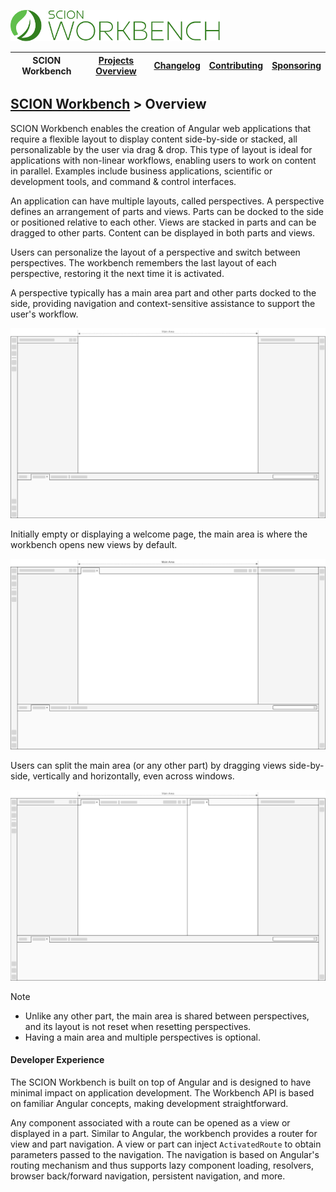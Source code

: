 <a href="/README.md"><img src="/resources/branding/scion-workbench-banner.svg" height="50" alt="SCION Workbench"></a>

| SCION Workbench | [Projects Overview][menu-projects-overview] | [Changelog][menu-changelog] | [Contributing][menu-contributing] | [Sponsoring][menu-sponsoring] |  
|-----------------|---------------------------------------------|-----------------------------|-----------------------------------|-------------------------------|

## [SCION Workbench][menu-home] > Overview

SCION Workbench enables the creation of Angular web applications that require a flexible layout to display content side-by-side or stacked, all personalizable by the user via drag & drop. This type of layout is ideal for applications with non-linear workflows, enabling users to work on content in parallel. Examples include business applications, scientific or development tools, and command & control interfaces.

An application can have multiple layouts, called perspectives. A perspective defines an arrangement of parts and views. Parts can be docked to the side or positioned relative to each other. Views are stacked in parts and can be dragged to other parts. Content can be displayed in both parts and views.

Users can personalize the layout of a perspective and switch between perspectives. The workbench remembers the last layout of each perspective, restoring it the next time it is activated.

A perspective typically has a main area part and other parts docked to the side, providing navigation and context-sensitive assistance to support the user's workflow.

[<img src="/docs/site/images/workbench-layout-1.drawio.svg">](https://github.com/SchweizerischeBundesbahnen/scion-workbench/raw/master/docs/site/images/workbench-layout-1.drawio.svg)

Initially empty or displaying a welcome page, the main area is where the workbench opens new views by default.

[<img src="/docs/site/images/workbench-layout-2.drawio.svg">](https://github.com/SchweizerischeBundesbahnen/scion-workbench/raw/master/docs/site/images/workbench-layout-2.drawio.svg)

Users can split the main area (or any other part) by dragging views side-by-side, vertically and horizontally, even across windows. 

[<img src="/docs/site/images/workbench-layout-3.drawio.svg">](https://github.com/SchweizerischeBundesbahnen/scion-workbench/raw/master/docs/site/images/workbench-layout-3.drawio.svg)


> [!NOTE]
> - Unlike any other part, the main area is shared between perspectives, and its layout is not reset when resetting perspectives.
> - Having a main area and multiple perspectives is optional.

#### Developer Experience
The SCION Workbench is built on top of Angular and is designed to have minimal impact on application development. The Workbench API is based on familiar Angular concepts, making development straightforward.

Any component associated with a route can be opened as a view or displayed in a part. Similar to Angular, the workbench provides a router for view and part navigation. A view or part can inject `ActivatedRoute` to obtain parameters passed to the navigation. The navigation is based on Angular's routing mechanism and thus supports lazy component loading, resolvers, browser back/forward navigation, persistent navigation, and more.

[link-features]: /docs/site/features.md

[menu-home]: /README.md
[menu-projects-overview]: /docs/site/projects-overview.md
[menu-changelog]: /docs/site/changelog.md
[menu-contributing]: /CONTRIBUTING.md
[menu-sponsoring]: /docs/site/sponsoring.md
